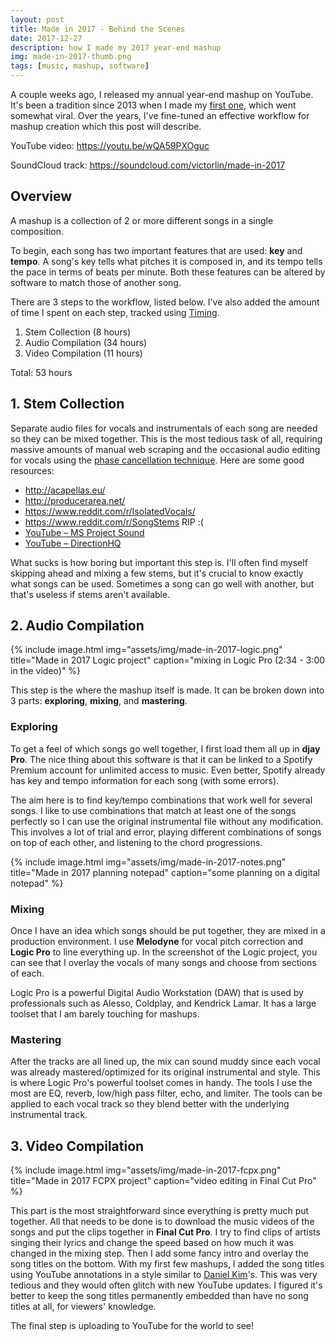 ```yaml
---
layout: post
title: Made in 2017 - Behind the Scenes
date: 2017-12-27
description: how I made my 2017 year-end mashup
img: made-in-2017-thumb.png
tags: [music, mashup, software]
---
```


A couple weeks ago, I released my annual year-end mashup on YouTube. It's been a tradition since 2013 when I made my [first one](https://youtu.be/9lwkMQOjzo0), which went somewhat viral. Over the years, I've fine-tuned an effective workflow for mashup creation which this post will describe.

YouTube video: <https://youtu.be/wQA59PXOguc>

SoundCloud track: <https://soundcloud.com/victorlin/made-in-2017>

## Overview

A mashup is a collection of 2 or more different songs in a single composition.

To begin, each song has two important features that are used: **key** and **tempo**. A song's key tells what pitches it is composed in, and its tempo tells the pace in terms of beats per minute. Both these features can be altered by software to match those of another song.

There are 3 steps to the workflow, listed below. I've also added the amount of time I spent on each step, tracked using [Timing](https://timingapp.com).

1. Stem Collection (8 hours)
2. Audio Compilation (34 hours)
3. Video Compilation (11 hours)

Total: 53 hours

## 1. Stem Collection

Separate audio files for vocals and instrumentals of each song are needed so they can be mixed together. This is the most tedious task of all, requiring massive amounts of manual web scraping and the occasional audio editing for vocals using the [phase cancellation technique](https://manual.audacityteam.org/man/tutorial_vocal_removal_and_isolation.html#isolate). Here are some good resources:

- <http://acapellas.eu/>
- <http://producerarea.net/>
- <https://www.reddit.com/r/IsolatedVocals/>
- <https://www.reddit.com/r/SongStems> RIP :(
- [YouTube – MS Project Sound](https://www.youtube.com/channel/UC83vT9w9gKWQUTDeCNlEjyA/)
- [YouTube – DirectionHQ](https://www.youtube.com/channel/UCj-ac9vJNHJe5noWymjjeYw)

What sucks is how boring but important this step is. I'll often find myself skipping ahead and mixing a few stems, but it's crucial to know exactly what songs can be used. Sometimes a song can go well with another, but that's useless if stems aren't available.

## 2. Audio Compilation

{% include image.html
            img="assets/img/made-in-2017-logic.png"
            title="Made in 2017 Logic project"
            caption="mixing in Logic Pro (2:34 - 3:00 in the video)" %}

This step is the where the mashup itself is made. It can be broken down into 3 parts: **exploring**, **mixing**, and **mastering**.

### Exploring

To get a feel of which songs go well together, I first load them all up in **djay Pro**. The nice thing about this software is that it can be linked to a Spotify Premium account for unlimited access to music. Even better, Spotify already has key and tempo information for each song (with some errors).

The aim here is to find key/tempo combinations that work well for several songs. I like to use combinations that match at least one of the songs perfectly so I can use the original instrumental file without any modification. This involves a lot of trial and error, playing different combinations of songs on top of each other, and listening to the chord progressions.

{% include image.html
            img="assets/img/made-in-2017-notes.png"
            title="Made in 2017 planning notepad"
            caption="some planning on a digital notepad" %}

### Mixing

Once I have an idea which songs should be put together, they are mixed in a production environment. I use **Melodyne** for vocal pitch correction and **Logic Pro** to line everything up. In the screenshot of the Logic project, you can see that I overlay the vocals of many songs and choose from sections of each.

Logic Pro is a powerful Digital Audio Workstation (DAW) that is used by professionals such as Alesso, Coldplay, and Kendrick Lamar. It has a large toolset that I am barely touching for mashups.

### Mastering

After the tracks are all lined up, the mix can sound muddy since each vocal was already mastered/optimized for its original instrumental and style. This is where Logic Pro's powerful toolset comes in handy. The tools I use the most are EQ, reverb, low/high pass filter, echo, and limiter. The tools can be applied to each vocal track so they blend better with the underlying instrumental track.

## 3. Video Compilation

{% include image.html
            img="assets/img/made-in-2017-fcpx.png"
            title="Made in 2017 FCPX project"
            caption="video editing in Final Cut Pro" %}

This part is the most straightforward since everything is pretty much put together. All that needs to be done is to download the music videos of the songs and put the clips together in **Final Cut Pro**. I try to find clips of artists singing their lyrics and change the speed based on how much it was changed in the mixing step. Then I add some fancy intro and overlay the song titles on the bottom. With my first few mashups, I added the song titles using YouTube annotations in a style similar to [Daniel Kim](https://www.youtube.com/user/kimaginati0n/)'s. This was very tedious and they would often glitch with new YouTube updates. I figured it's better to keep the song titles permanently embedded than have no song titles at all, for viewers' knowledge.

The final step is uploading to YouTube for the world to see!
